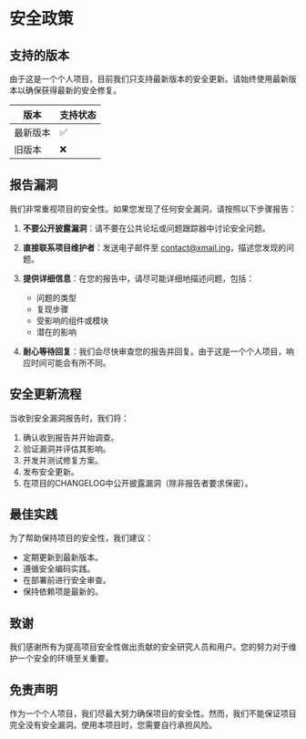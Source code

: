 # 安全政策

## 支持的版本

由于这是一个个人项目，目前我们只支持最新版本的安全更新。请始终使用最新版本以确保获得最新的安全修复。

| 版本 | 支持状态 |
| --- | --- |
| 最新版本 | :white_check_mark: |
| 旧版本 | :x: |

## 报告漏洞

我们非常重视项目的安全性。如果您发现了任何安全漏洞，请按照以下步骤报告：

1. **不要公开披露漏洞**：请不要在公共论坛或问题跟踪器中讨论安全问题。

2. **直接联系项目维护者**：发送电子邮件至 [contact@xmail.ing](mailto:contact@xmail.ing)，描述您发现的问题。

3. **提供详细信息**：在您的报告中，请尽可能详细地描述问题，包括：
   - 问题的类型
   - 复现步骤
   - 受影响的组件或模块
   - 潜在的影响

4. **耐心等待回复**：我们会尽快审查您的报告并回复。由于这是一个个人项目，响应时间可能会有所不同。

## 安全更新流程

当收到安全漏洞报告时，我们将：

1. 确认收到报告并开始调查。
2. 验证漏洞并评估其影响。
3. 开发并测试修复方案。
4. 发布安全更新。
5. 在项目的CHANGELOG中公开披露漏洞（除非报告者要求保密）。

## 最佳实践

为了帮助保持项目的安全性，我们建议：

- 定期更新到最新版本。
- 遵循安全编码实践。
- 在部署前进行安全审查。
- 保持依赖项是最新的。

## 致谢

我们感谢所有为提高项目安全性做出贡献的安全研究人员和用户。您的努力对于维护一个安全的环境至关重要。

## 免责声明

作为一个个人项目，我们尽最大努力确保项目的安全性。然而，我们不能保证项目完全没有安全漏洞。使用本项目时，您需要自行承担风险。